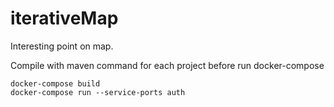 # iterativeMap
Interesting point on map.

Compile with maven command for each project before run docker-compose
```mvn compile package dependency:copy-dependencies -DincludeScope=runtime
docker-compose build
docker-compose run --service-ports auth   

